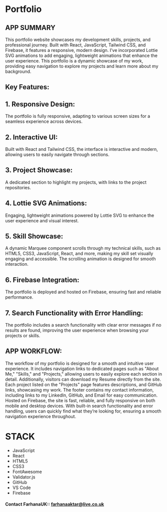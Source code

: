 # Portfolio

## APP SUMMARY

This portfolio website showcases my development skills, projects, and professional journey. Built with React, JavaScript, Tailwind CSS, and Firebase, it features a responsive, modern design. I’ve incorporated Lottie SVG animations to add engaging, lightweight animations that enhance the user experience. This portfolio is a dynamic showcase of my work, providing easy navigation to explore my projects and learn more about my background.

## Key Features:

## 1. Responsive Design:

The portfolio is fully responsive, adapting to various screen sizes for a seamless experience across devices.

## 2. Interactive UI:

Built with React and Tailwind CSS, the interface is interactive and modern, allowing users to easily navigate through sections.

## 3. Project Showcase:

A dedicated section to highlight my projects, with links to the project repositories.

## 4. Lottie SVG Animations:

Engaging, lightweight animations powered by Lottie SVG to enhance the user experience and visual interest.

## 5. Skill Showcase:

A dynamic Marquee component scrolls through my technical skills, such as HTML5, CSS3, JavaScript, React, and more, making my skill set visually engaging and accessible.
The scrolling animation is designed for smooth interaction.

## 6. Firebase Integration:

The portfolio is deployed and hosted on Firebase, ensuring fast and reliable performance.

## 7. Search Functionality with Error Handling:

The portfolio includes a search functionality with clear error messages if no results are found, improving the user experience when browsing your projects or skills.

## APP WORKFLOW:

The workflow of my portfolio is designed for a smooth and intuitive user experience. It includes navigation links to dedicated pages such as "About Me," "Skills," and "Projects," allowing users to easily explore each section in detail. Additionally, visitors can download my Resume directly from the site. Each project listed on the "Projects" page features descriptions, and GitHub links, showcasing my work. The footer contains my contact information, including links to my LinkedIn, GitHub, and Email for easy communication. Hosted on Firebase, the site is fast, reliable, and fully responsive on both mobile and desktop devices. With built-in search functionality and error handling, users can quickly find what they’re looking for, ensuring a smooth navigation experience throughout.

# STACK

- JavaScript
- React
- HTML5
- CSS3
- FontAwesome
- Validator.js
- GitHub
- VS Code
- Firebase



#### Contact FarhanaUK:: farhanaaktar@live.co.uk
